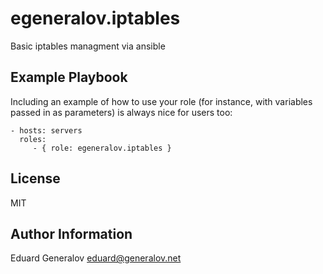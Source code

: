 egeneralov.iptables
=========

Basic iptables managment via ansible

Example Playbook
----------------

Including an example of how to use your role (for instance, with variables passed in as parameters) is always nice for users too:

    - hosts: servers
      roles:
         - { role: egeneralov.iptables }

License
-------

MIT

Author Information
------------------

Eduard Generalov <eduard@generalov.net>
